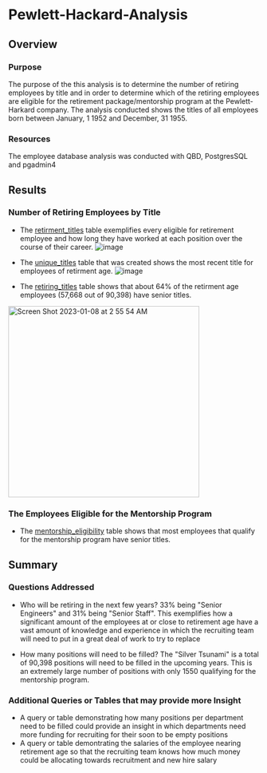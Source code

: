 # Pewlett-Hackard-Analysis

## Overview

### Purpose
The purpose of the this analysis is to determine the number of retiring employees by title and in order to determine which of the retiring employees are eligible for the retirement package/mentorship program at the Pewlett-Harkard company. The analysis conducted shows the titles of all employees born between January, 1 1952 and December, 31 1955.

### Resources
The employee database analysis was conducted with QBD, PostgresSQL and pgadmin4

## Results

### Number of Retiring Employees by Title
- The [retirment_titles](https://github.com/pfrivas/Pewlett-Hackard-Analysis/blob/main/Data/retirement_titles.csv) table exemplifies every eligible for retirement employee and how long they have worked at each position over the course of their career.
![image](https://user-images.githubusercontent.com/110814780/211191859-68c20a2f-04ce-4675-8e28-fd801959a172.png)

- The [unique_titles](https://github.com/pfrivas/Pewlett-Hackard-Analysis/blob/main/Data/unique_titles.csv) table that was created shows the most recent title for employees of retirment age.
![image](https://user-images.githubusercontent.com/110814780/211191878-e3badb22-5b53-4233-8e48-1445de008a88.png)

- The [retiring_titles](https://github.com/pfrivas/Pewlett-Hackard-Analysis/blob/main/Data/retiring_titles.csv) table shows that about 64% of the retirment age employees (57,668 out of 90,398) have senior titles. 
<img width="383" alt="Screen Shot 2023-01-08 at 2 55 54 AM" src="https://user-images.githubusercontent.com/110814780/211192331-24cfb1c4-16bb-45ac-b779-f4fc9b3333c1.png">

### The Employees Eligible for the Mentorship Program
- The [mentorship_eligibility](https://github.com/pfrivas/Pewlett-Hackard-Analysis/blob/main/Data/mentorship_eligibility.csv) table shows that most employees that qualify for the mentorship program have senior titles.


## Summary

### Questions Addressed
- Who will be retiring in the next few years? 33% being "Senior Engineers" and 31% being "Senior Staff". This exemplifies how a significant amount of the employees at or close to retirement age have a vast amount of knowledge and experience in which the recruiting team will need to put in a great deal of work to try to replace

- How many positions will need to be filled? The "Silver Tsunami" is a total of 90,398 positions will need to be filled in the upcoming years. This is an extremely large number of positions with only 1550 qualifying for the mentorship program.

### Additional Queries or Tables that may provide more Insight
- A query or table demonstrating how many positions per department need to be filled could provide an insight in which departments need more funding for recruiting for their soon to be empty positions
- A query or table demontrating the salaries of the employee nearing retirement age so that the recruiting team knows how much money could be allocating towards recruitment and new hire salary
